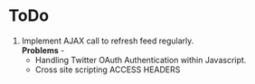 ToDo
====

1. Implement AJAX call to refresh feed regularly.  
   **Problems** - 
    * Handling Twitter OAuth Authentication within Javascript.
    * Cross site scripting ACCESS HEADERS
